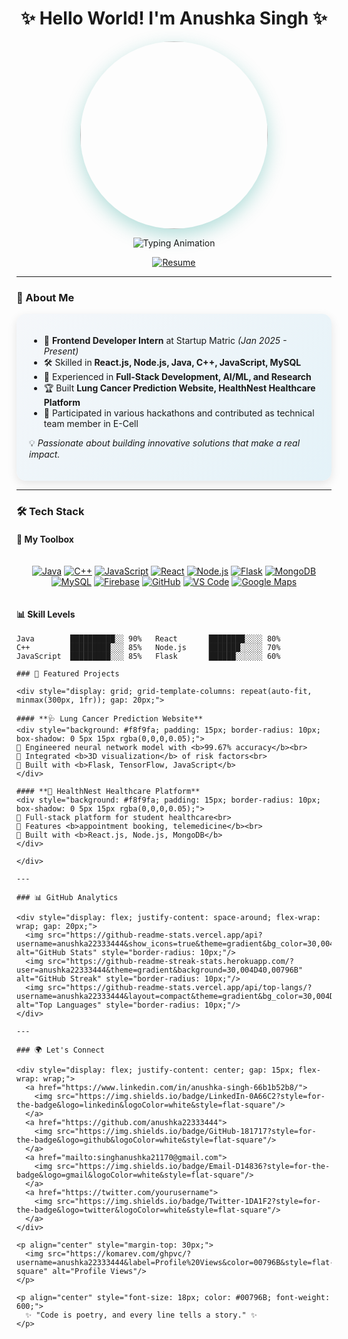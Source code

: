 <h1 align="center">✨ Hello World! I'm Anushka Singh ✨</h1>

<p align="center">
  <img src="https://img.freepik.com/free-vector/girl-using-laptop-cartoon_1308-118583.jpg" height="300" style="border-radius: 50%; box-shadow: 0 10px 30px rgba(0,150,136,0.3);"/>
</p>

<p align="center">
  <img src="https://readme-typing-svg.demolab.com?font=Fira+Code&weight=600&size=22&duration=3000&pause=1000&color=00796B&center=true&vCenter=true&width=600&lines=Full-Stack+Developer;AI%2FML+Researcher;Java+Enthusiast;Open+Source+Contributor" alt="Typing Animation" />
</p>

<div align="center">
  <a href="https://drive.google.com/file/d/1W-cfNBOOLtOufg65FIJwCiRjQ33QYchN/view?usp=sharing">
    <img src="https://img.shields.io/badge/📄_Resume-Download-00796B?style=for-the-badge&logo=adobeacrobatreader&logoColor=white&labelColor=004D40" alt="Resume"/>
  </a>
</div>

---

### 🎯 About Me

<div style="background: linear-gradient(135deg, #f5f7fa 0%, #e4f2f8 100%); padding: 20px; border-radius: 15px; box-shadow: 0 5px 15px rgba(0,0,0,0.1);">
  
- 🌟 **Frontend Developer Intern** at Startup Matric *(Jan 2025 - Present)*
- 🛠️ Skilled in **React.js, Node.js, Java, C++, JavaScript, MySQL**
- 🤖 Experienced in **Full-Stack Development, AI/ML, and Research**
- 🏆 Built **Lung Cancer Prediction Website, HealthNest Healthcare Platform**
- 🚀 Participated in various hackathons and contributed as technical team member in E-Cell

💡 *Passionate about building innovative solutions that make a real impact.*
</div>

---

### 🛠️ Tech Stack

#### **🧰 My Toolbox**
<div align="center" style="display: grid; grid-template-columns: repeat(auto-fit, minmax(120px, 1fr)); gap: 15px; margin: 20px 0;">

[![Java](https://custom-icon-badges.demolab.com/badge/Java-007396.svg?logo=java&logoColor=white&style=for-the-badge)](https://java.com "Java")
[![C++](https://custom-icon-badges.demolab.com/badge/C++-00599C.svg?logo=cplusplus&logoColor=white&style=for-the-badge)](https://isocpp.org/ "C++")
[![JavaScript](https://img.shields.io/badge/JavaScript-F7DF1E.svg?logo=javascript&logoColor=black&style=for-the-badge)](https://javascript.com "JavaScript")
[![React](https://img.shields.io/badge/React-61DAFB.svg?logo=react&logoColor=black&style=for-the-badge)](https://reactjs.org "React")
[![Node.js](https://img.shields.io/badge/Node.js-339933.svg?logo=nodedotjs&logoColor=white&style=for-the-badge)](https://nodejs.org "Node.js")
[![Flask](https://img.shields.io/badge/Flask-000000.svg?logo=flask&logoColor=white&style=for-the-badge)](https://flask.palletsprojects.com/ "Flask")
[![MongoDB](https://img.shields.io/badge/MongoDB-47A248.svg?logo=mongodb&logoColor=white&style=for-the-badge)](https://mongodb.com "MongoDB")
[![MySQL](https://img.shields.io/badge/MySQL-4479A1.svg?logo=mysql&logoColor=white&style=for-the-badge)](https://mysql.com "MySQL")
[![Firebase](https://img.shields.io/badge/Firebase-FFCA28.svg?logo=firebase&logoColor=black&style=for-the-badge)](https://firebase.google.com "Firebase")
[![GitHub](https://img.shields.io/badge/GitHub-181717.svg?logo=github&logoColor=white&style=for-the-badge)](https://github.com "GitHub")
[![VS Code](https://img.shields.io/badge/VS_Code-007ACC.svg?logo=visualstudiocode&logoColor=white&style=for-the-badge)](https://code.visualstudio.com "VS Code")
[![Google Maps](https://img.shields.io/badge/Google_Maps-4285F4.svg?logo=googlemaps&logoColor=white&style=for-the-badge)](https://maps.google.com "Google Maps")

</div>

#### **📊 Skill Levels**
```text
Java        ██████████░░ 90%   React       ████████░░░░ 80%
C++         █████████░░░ 85%   Node.js     ███████░░░░░ 70%
JavaScript  █████████░░░ 85%   Flask       ██████░░░░░░ 60%

### 🚀 Featured Projects

<div style="display: grid; grid-template-columns: repeat(auto-fit, minmax(300px, 1fr)); gap: 20px;">

#### **🩺 Lung Cancer Prediction Website**
<div style="background: #f8f9fa; padding: 15px; border-radius: 10px; box-shadow: 0 5px 15px rgba(0,0,0,0.05);">
🔹 Engineered neural network model with <b>99.67% accuracy</b><br>
🔹 Integrated <b>3D visualization</b> of risk factors<br>
🔹 Built with <b>Flask, TensorFlow, JavaScript</b>
</div>

#### **🏥 HealthNest Healthcare Platform**
<div style="background: #f8f9fa; padding: 15px; border-radius: 10px; box-shadow: 0 5px 15px rgba(0,0,0,0.05);">
🔹 Full-stack platform for student healthcare<br>
🔹 Features <b>appointment booking, telemedicine</b><br>
🔹 Built with <b>React.js, Node.js, MongoDB</b>
</div>

</div>

---

### 📊 GitHub Analytics

<div style="display: flex; justify-content: space-around; flex-wrap: wrap; gap: 20px;">
  <img src="https://github-readme-stats.vercel.app/api?username=anushka22333444&show_icons=true&theme=gradient&bg_color=30,004D40,00796B&title_color=fff&text_color=fff&icon_color=fff" alt="GitHub Stats" style="border-radius: 10px;"/>
  <img src="https://github-readme-streak-stats.herokuapp.com/?user=anushka22333444&theme=gradient&background=30,004D40,00796B" alt="GitHub Streak" style="border-radius: 10px;"/>
  <img src="https://github-readme-stats.vercel.app/api/top-langs/?username=anushka22333444&layout=compact&theme=gradient&bg_color=30,004D40,00796B&title_color=fff&text_color=fff" alt="Top Languages" style="border-radius: 10px;"/>
</div>

---

### 🌍 Let's Connect

<div style="display: flex; justify-content: center; gap: 15px; flex-wrap: wrap;">
  <a href="https://www.linkedin.com/in/anushka-singh-66b1b52b8/">
    <img src="https://img.shields.io/badge/LinkedIn-0A66C2?style=for-the-badge&logo=linkedin&logoColor=white&style=flat-square"/>
  </a>
  <a href="https://github.com/anushka22333444">
    <img src="https://img.shields.io/badge/GitHub-181717?style=for-the-badge&logo=github&logoColor=white&style=flat-square"/>
  </a>
  <a href="mailto:singhanushka21170@gmail.com">
    <img src="https://img.shields.io/badge/Email-D14836?style=for-the-badge&logo=gmail&logoColor=white&style=flat-square"/>
  </a>
  <a href="https://twitter.com/yourusername">
    <img src="https://img.shields.io/badge/Twitter-1DA1F2?style=for-the-badge&logo=twitter&logoColor=white&style=flat-square"/>
  </a>
</div>

<p align="center" style="margin-top: 30px;">
  <img src="https://komarev.com/ghpvc/?username=anushka22333444&label=Profile%20Views&color=00796B&style=flat-square" alt="Profile Views"/>
</p>

<p align="center" style="font-size: 18px; color: #00796B; font-weight: 600;">
  ✨ "Code is poetry, and every line tells a story." ✨
</p>

